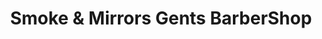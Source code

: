 ---
title: "Smoke & Mirrors Gents BarberShop"
url: /drogheda/smoke-and-mirrors-gents-barbershop/
shop: hairdresser
---